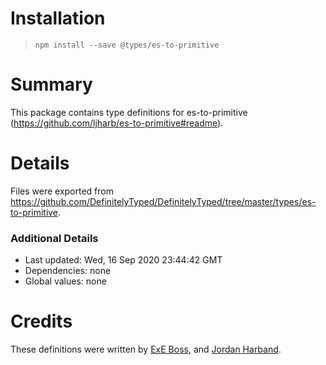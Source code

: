 # Installation
> `npm install --save @types/es-to-primitive`

# Summary
This package contains type definitions for es-to-primitive (https://github.com/ljharb/es-to-primitive#readme).

# Details
Files were exported from https://github.com/DefinitelyTyped/DefinitelyTyped/tree/master/types/es-to-primitive.

### Additional Details
 * Last updated: Wed, 16 Sep 2020 23:44:42 GMT
 * Dependencies: none
 * Global values: none

# Credits
These definitions were written by [ExE Boss](https://github.com/ExE-Boss), and [Jordan Harband](https://github.com/ljharb).
